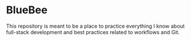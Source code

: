 # BlueBee
This repository is meant to be a place to practice everything I know about full-stack development and best practices related to workflows and Git.
